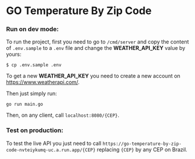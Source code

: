 # GO Temperature By Zip Code

### Run on dev mode:

To run the project, first you need to go to `/cmd/server` and  copy the content of `.env.sample` to a `.env` file
and change the **WEATHER_API_KEY** value by yours:

```SHELL
$ cp .env.sample .env
```

To get a new **WEATHER_API_KEY** you need to create a new account on https://www.weatherapi.com/.

Then just simply run:

```SHELL
go run main.go
```

Then, on any client, call `localhost:8080/{CEP}`.

### Test on production:

To test the live API you just need to call `https://go-temperature-by-zip-code-nvteiykumq-uc.a.run.app/{CEP}` replacing
`{CEP}` by any CEP on Brazil.